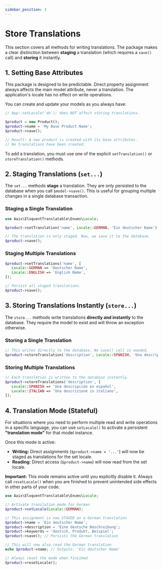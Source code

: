 ```yaml
---
sidebar_position: 3
---
```


# Store Translations

This section covers all methods for writing translations. The package makes a clear distinction between **staging** a
translation (which requires a `save()` call) and **storing** it instantly.

## 1. Setting Base Attributes

This package is designed to be predictable. Direct property assignment always affects the main model attribute, never a
translation. The application's locale has no effect on write operations.

You can create and update your models as you always have:

```php
// App::setLocale('de'); does NOT affect storing translations.

$product = new Product();
$product->name = 'My Base Product Name';
$product->save();

// Result: A new product is created with its base attributes.
// No translations have been created.
```

To add a translation, you must use one of the explicit `setTranslation()` or `storeTranslation()` methods.

## 2. Staging Translations (`set...`)

The `set...` methods **stage** a translation. They are only persisted to the database when you call `$model->save()`. This is
useful for grouping multiple changes in a single database transaction.

### Staging a Single Translation

```php
use Aaix\EloquentTranslatable\Enums\Locale;

$product->setTranslation('name', Locale::GERMAN, 'Ein deutscher Name');

// The translation is only staged. Now, we save it to the database.
$product->save();
```

### Staging Multiple Translations

```php
$product->setTranslations('name', [
   Locale::GERMAN => 'Deutscher Name',
   Locale::ENGLISH => 'English Name',
]);

// Persist all staged translations.
$product->save();
```

## 3. Storing Translations Instantly (`store...`)

The `store...` methods write translations **directly and instantly** to the database. They require the model to exist and will
throw an exception otherwise.

### Storing a Single Translation

```php
// This writes directly to the database. No save() call is needed.
$product->storeTranslation('description', Locale::SPANISH, 'Una descripción en español');
```

### Storing Multiple Translations

```php
// Each translation is written to the database instantly.
$product->storeTranslations('description', [
   Locale::SPANISH => 'Una descripción en español',
   Locale::ITALIAN => 'Una descrizione in italiano',
]);
```

## 4. Translation Mode (Stateful)

For situations where you need to perform multiple read and write operations in a specific language, you can use `setLocale()` to activate a persistent **"translation mode"** for that model instance.

Once this mode is active:

- **Writing:** Direct assignments (`$product->name = '...'`) will now be staged as translations for the set locale.
- **Reading:** Direct access (`$product->name`) will now read from the set locale.

**Important:** This mode remains active until you explicitly disable it. Always call `resetLocale()` when you are finished to prevent unintended side effects in other parts of your code.

```php
use Aaix\EloquentTranslatable\Enums\Locale;

// Activate translation mode for German
$product->setLocale(Locale::GERMAN);

// This assignment is now STAGED as a German translation
$product->name = 'Ein deutscher Name';
$product->description = 'Eine deutsche Beschreibung';
$product->keywords = 'deutsch, Produkt, Beispiel';
$product->save(); // Persists the German translation

// This will now also read the German translation
echo $product->name; // Outputs: 'Ein deutscher Name'

// Always reset the mode when finished
$product->resetLocale();
```
